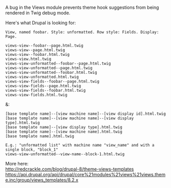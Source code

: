 A bug in the Views module prevents theme hook suggestions from being rendered in Twig debug mode.

Here's what Drupal is looking for:
```
View, named foobar. Style: unformatted. Row style: Fields. Display: Page.

views-view--foobar--page.html.twig
views-view--page.html.twig
views-view--foobar.html.twig
views-view.html.twig
views-view-unformatted--foobar--page.html.twig
views-view-unformatted--page.html.twig
views-view-unformatted--foobar.html.twig
views-view-unformatted.html.twig
views-view-fields--foobar--page.html.twig
views-view-fields--page.html.twig
views-view-fields--foobar.html.twig
views-view-fields.html.twig
```
&:
```
[base template name]--[view machine name]--[view display id].html.twig
[base template name]--[view machine name]--[view display type].html.twig
[base template name]--[view display type].html.twig
[base template name]--[view machine name].html.twig
[base template name].html.twig

E.g.: "unformatted list" with machine name "view_name" and with a single block, "block_1"
views-view-unformatted--view-name--block-1.html.twig
```
More here: <br />
http://redcrackle.com/blog/drupal-8/theme-views-templates<br />
https://api.drupal.org/api/drupal/core%21modules%21views%21views.theme.inc/group/views_templates/8.2.x
